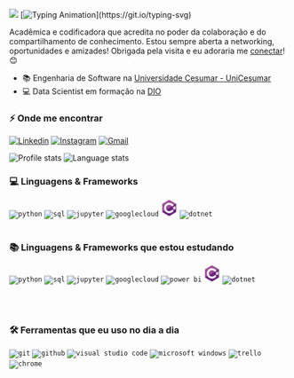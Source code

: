 <img src="https://media.giphy.com/media/v1.Y2lkPTc5MGI3NjExMDdiNTNkZWM3NTg2ZWE3Mjg1ZDVmZDU3Y2Q2NTBlYTY5ZWQwZGRmYyZlcD12MV9pbnRlcm5hbF9naWZzX2dpZklkJmN0PXM/lGhBlBMIN2XsEteTN3/giphy.gif" width="100"> [![Typing Animation](https://readme-typing-svg.herokuapp.com?color=DBB6EEFF&size=28&duration=7200&center=true&vCenter=true&width=1000&lines=Oi!+Sou+a+Iane+Victória+💻😊;Seja+bem+vindo(a)!;Sou+acadêmica+de+Engenharia+de+Software;e+Análise+e+Desenv.+de+Sistemas!)](https://git.io/typing-svg)

Acadêmica e codificadora que acredita no poder da colaboração e do compartilhamento de conhecimento. Estou sempre aberta a networking, oportunidades e amizades! Obrigada pela visita e eu adoraria me [conectar](https://www.linkedin.com/in/iane-victória/)! 😊

- 📚 Engenharia de Software na [Universidade Cesumar - UniCesumar](https://www.unicesumar.edu.br)
- 💻 Data Scientist em formação na [DIO](https://www.dio.me/courses/introducao-a-ciencia-de-dados)

<h3>⚡ Onde me encontrar</h3>

[![Linkedin](https://img.shields.io/badge/-ianevictória-0A66C2?style=for-the-badge&logo=linkedin&link=https://www.linkedin.com/in/iane-victória/)](https://www.linkedin.com/in/iane-victória/)
[![Instagram](https://img.shields.io/badge/-iane.victoria-%23E4405F?style=for-the-badge&logo=instagram&logoColor=white)](https://www.instagram.com/iane.victoria)
[![Gmail](https://img.shields.io/badge/-ianevictoria.tec-white?style=for-the-badge&logo=Gmail&logoColor=red&link=mailto:ianevictoria.tec@gmail.com)](mailto:ianevictoria.tec@gmail.com)


</a>

<div>
  <img alt="Profile stats" src="https://github-readme-stats.vercel.app/api?username=ianevictoria&show_icons=true&count_private=true&include_all_commits=true&title_color=dbb6ee&icon_color=dbb6ee&text_color=dbb6ee&bg_color=0d1117&hide_border=true"/>
  <img alt="Language stats" src="https://github-readme-stats.vercel.app/api/top-langs/?username=ianevictoria&layout=compact&title_color=dbb6ee&icon_color=dbb6ee&text_color=dbb6ee&bg_color=0d1117&hide_border=true"/>
</div>

<h3>💻 Linguagens & Frameworks</h3>

<code><img title="Python" alt="python" width="30px" src="https://cdn.jsdelivr.net/gh/devicons/devicon/icons/python/python-original.svg" /></code>
<code><img title="SQL" alt="sql" width="30px" src="https://user-images.githubusercontent.com/92809543/147508656-c98f7a17-504e-40f2-b710-c5031c0198fd.png" /></code>
<code><img title="Jupyter" alt="jupyter" width="30px" src="https://cdn.jsdelivr.net/gh/devicons/devicon/icons/jupyter/jupyter-original-wordmark.svg" /></code> 
<code><img title="Googlecloud" alt="googlecloud" width="30px" src="https://cdn.jsdelivr.net/gh/devicons/devicon/icons/googlecloud/googlecloud-original.svg" /></code>
<code><img title="Csharp" alt="linguagem c" width="30px" src="https://raw.githubusercontent.com/devicons/devicon/master/icons/csharp/csharp-original.svg" /></code>
<code><img title="Dotnet" alt="dotnet" width="30px" src="https://cdn.jsdelivr.net/gh/devicons/devicon/icons/dot-net/dot-net-plain-wordmark.svg" /></code>
</br></br>

<h3>📚 Linguagens & Frameworks que estou estudando</h3>

<code><img title="Python" alt="python" width="30px" src="https://cdn.jsdelivr.net/gh/devicons/devicon/icons/python/python-original.svg" /></code>
<code><img title="SQL" alt="sql" width="30px" src="https://user-images.githubusercontent.com/92809543/147508656-c98f7a17-504e-40f2-b710-c5031c0198fd.png" /></code>
<code><img title="Jupyter" alt="jupyter" width="30px" src="https://cdn.jsdelivr.net/gh/devicons/devicon/icons/jupyter/jupyter-original-wordmark.svg" /></code> 
<code><img title="Googlecloud" alt="googlecloud" width="30px" src="https://cdn.jsdelivr.net/gh/devicons/devicon/icons/googlecloud/googlecloud-original.svg" /></code>
<code><img title="Power BI" alt="power bi" width="30px" src="https://user-images.githubusercontent.com/92809543/147506898-cf34755f-ee0d-484e-8239-cb1ecb4982e4.png" /></code>
<code><img title="Csharp" alt="linguagem c" width="30px" src="https://raw.githubusercontent.com/devicons/devicon/master/icons/csharp/csharp-original.svg" /></code>
<code><img title="Dotnet" alt="dotnet" width="30px" src="https://cdn.jsdelivr.net/gh/devicons/devicon/icons/dot-net/dot-net-plain-wordmark.svg" /></code>

</br></br>

<h3>🛠️ Ferramentas que eu uso no dia a dia</h3>
<code><img title="Git" alt="git" width="30px" src="https://cdn.jsdelivr.net/gh/devicons/devicon/icons/git/git-plain.svg" /></code>
<code><img title="GitHub" alt="github" width="30px" src="https://cdn.jsdelivr.net/gh/devicons/devicon/icons/github/github-original.svg" /></code>
<code><img title="VS Code" alt="visual studio code" width="30px" src="https://cdn.jsdelivr.net/gh/devicons/devicon/icons/vscode/vscode-original.svg" /></code>
<code><img title="MS Windows" alt="microsoft windows" width="30px" src="https://cdn.jsdelivr.net/gh/devicons/devicon/icons/windows8/windows8-original.svg" /></code>
<code><img title="Trello" alt="trello" width="30px" src="https://cdn.jsdelivr.net/gh/devicons/devicon/icons/trello/trello-plain.svg" /></code>
<code><img title="Chrome" alt="chrome" width="30px" src="https://cdn.jsdelivr.net/gh/devicons/devicon/icons/chrome/chrome-original.svg" /></code>
</br></br>
